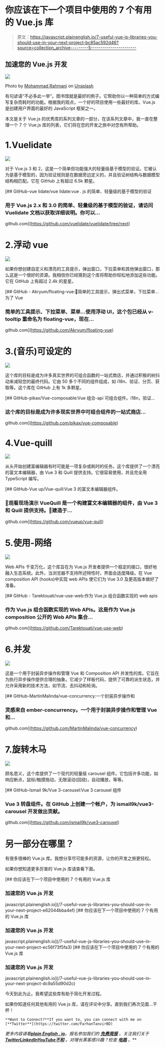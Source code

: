 # 你应该在下一个项目中使用的 7 个有用的 Vue.js 库

> 原文：<https://javascript.plainenglish.io/7-useful-vue-js-libraries-you-should-use-in-your-next-project-bc85ac592d46?source=collection_archive---------5----------------------->

## 加速您的 Vue.js 开发

![](img/937af9c9256bb1ac66e4316730336b73.png)

Photo by [Mohammad Rahmani](https://unsplash.com/@afgprogrammer?utm_source=unsplash&utm_medium=referral&utm_content=creditCopyText) on [Unsplash](https://unsplash.com/s/photos/programmer?utm_source=unsplash&utm_medium=referral&utm_content=creditCopyText)

有句谚语“不必多此一举”。图书馆就是最好的例子。它帮助你以一种简单的方式编写复杂而耗时的功能。根据我的观点，一个好的项目使用一些最好的库。Vue.js 是创建用户界面的最好的 JavaScript 框架之一。

本文是关于 Vue.js 的优秀库的系列文章的一部分，在该系列文章中，我一直在整理一个 7 个 Vue.js 库的列表，它们将在您的开发之旅中对您有所帮助。

# 1.Vuelidate

![](img/ef994c1d88f035c7bc516f5df542da00.png)

对于 Vue.js 3 和 2，这是一个简单但功能强大的轻量级基于模型的验证。它被认为是基于模型的，因为验证规则是在数据旁边定义的，并且验证树结构与数据模型结构相匹配。它在 GitHub 上有超过 6.5k 颗星。

[](https://github.com/vuelidate/vuelidate/tree/next) [## GitHub-vue lidate/vue lidate:vue . js 的简单、轻量级的基于模型的验证

### 用于 Vue.js 2.x 和 3.0 的简单、轻量级的基于模型的验证，请访问 Vuelidate 文档以获取详细说明。你可以…

github.com](https://github.com/vuelidate/vuelidate/tree/next) 

# 2.浮动 vue

![](img/c7a214603b856cbeb6bb2e219a4dc5f8.png)

如果你想创建自定义和漂亮的工具提示，弹出窗口，下拉菜单和其他弹出窗口，那么这是一个很好的资源。我相信你已经猜到这个库将帮助你轻松地添加这些功能。它在 GitHub 上有超过 2.4k 的星星。

[](https://github.com/Akryum/floating-vue) [## GitHub - Akryum/floating-vue:💬简单的工具提示，弹出式菜单，下拉菜单...为了 Vue

### 简单的工具提示、下拉菜单、菜单...使用浮动 UI，这个包已经从 v-tooltip 重命名为 floating-vue，现在…

github.com](https://github.com/Akryum/floating-vue) 

# 3.(音乐)可设定的

![](img/e7ee58efb14576315f4d56e0da4df72d.png)

这个库的目标是成为许多真实世界的可组合函数的一站式商店，并通过积极的树抖动来减轻您的最终代码。它由 50 多个不同的组件组成，如 i18n、验证、分页、获取等。这个库在 GitHub 上有 1k 多颗星。

[](https://github.com/pikax/vue-composable) [## GitHub-pikax/Vue-composable:Vue 组合-api 可组合组件。i18n，验证…

### 这个库的目标是成为许多现实世界中可组合组件的一站式商店…

github.com](https://github.com/pikax/vue-composable) 

# 4.Vue-quill

![](img/156abbeffe0928119d9a53a100994f0a.png)

从头开始创建富编辑器有时可能是一项复杂或耗时的任务。这个库提供了一个漂亮的富文本编辑器，由 Vue 3 和 Quill 提供支持。它很容易使用，并且完全用 TypeScript 编写。

[](https://github.com/vueup/vue-quill) [## GitHub-Vue up/Vue-quill:Vue 3 的富文本编辑器组件。

### 👀观看现场演示 VueQuill 是一个构建富文本编辑器的组件，由 Vue 3 和 Quill 提供支持。💚建造于…

github.com](https://github.com/vueup/vue-quill) 

# 5.使用-网络

![](img/9f2cf4ea4e52fcc7703664424a219076.png)

Web APIs 千变万化，这个库旨在为 Vue.js 开发者提供一个稳定的接口，很好地融入生态系统。此外，当浏览器不支持所述特性时，界面会适度降级。在 Vue composition API (hooks)中实现 web APIs 使它们为 Vue 3.0 及更高版本做好了准备。

[](https://github.com/Tarektouati/vue-use-web) [## GitHub - Tarektouati/vue-use-web:作为 Vue.js 组合函数实现的 web apis

### 作为 Vue.js 组合函数实现的 Web APIs。这是作为 Vue.js composition 公开的 Web APIs 集合…

github.com](https://github.com/Tarektouati/vue-use-web) 

# 6.并发

![](img/00f299b2f409e249aacba3b566d5f85b.png)

这是一个用于封装异步操作和管理 Vue 和 Composition API 并发性的库。它旨在为执行异步操作提供合理的抽象。它减少了样板代码，提供了可靠的派生状态，并允许采用新的技术方法，如节流、去抖动和轮询。

[](https://github.com/MartinMalinda/vue-concurrency) [## GitHub-MartinMalinda/vue-concurrency:一个封装异步操作和

### 灵感来自 ember-concurrency。一个用于封装异步操作和管理 Vue 和…

github.com](https://github.com/MartinMalinda/vue-concurrency) 

# 7.旋转木马

![](img/83ba363bbd9842b59ec6a2bf5ef6d523.png)

顾名思义，这个库提供了一个现代的轻量级 carousel 组件。它包括许多功能，如响应断点，鼠标/触摸拖动，无限滚动(回绕)，自动播放，等等。

[](https://github.com/ismail9k/vue3-carousel) [## GitHub-Ismail 9k/Vue 3-carousel:Vue 3 carousel 组件

### Vue 3 转盘组件。在 GitHub 上创建一个帐户，为 ismail9k/vue3-carousel 开发做出贡献。

github.com](https://github.com/ismail9k/vue3-carousel) 

# 另一部分在哪里？

有很多很棒的 Vue.js 库。我想分享尽可能多的资源，让你的开发之旅更轻松。

如果你想知道更多厉害的 Vue.js 库请查看下面。

[](/7-useful-vue-js-libraries-you-should-use-in-your-next-project-e62044bba4ef) [## 你应该在下一个项目中使用的 7 个有用的 Vue.js 库

### 加速您的 Vue.js 开发

javascript.plainenglish.io](/7-useful-vue-js-libraries-you-should-use-in-your-next-project-e62044bba4ef) [](/7-useful-vue-js-libraries-you-should-use-in-your-next-project-ec56f73f5fa3) [## 你应该在下一个项目中使用的 7 个有用的 Vue.js 库

### 加速您的 Vue.js 开发

javascript.plainenglish.io](/7-useful-vue-js-libraries-you-should-use-in-your-next-project-ec56f73f5fa3) [](/7-useful-vue-js-libraries-you-should-use-in-your-next-project-dc9a55d90d2c) [## 你应该在下一个项目中使用的 7 个有用的 Vue.js 库

### 加速您的 Vue.js 开发

javascript.plainenglish.io](/7-useful-vue-js-libraries-you-should-use-in-your-next-project-dc9a55d90d2c) 

今天到此为止。我希望这些库有助于简化开发过程。

如果你知道任何其他有用的 Vue.js 库，请在评论中分享。直到我们再次见面…干杯！

```
**Want to Connect?**If you want to, you can connect with me on [**Twitter**](https://twitter.com/FarhanTanvirBD)
```

*更多内容请看*[***plain English . io***](https://plainenglish.io/)*。报名参加我们的* [***免费周报***](http://newsletter.plainenglish.io/) *。关注我们关于*[***Twitter***](https://twitter.com/inPlainEngHQ)[***LinkedIn***](https://www.linkedin.com/company/inplainenglish/)*[***YouTube***](https://www.youtube.com/channel/UCtipWUghju290NWcn8jhyAw)*[***不和***](https://discord.gg/GtDtUAvyhW) *。对增长黑客感兴趣？检查* [***电路***](https://circuit.ooo/) *。***